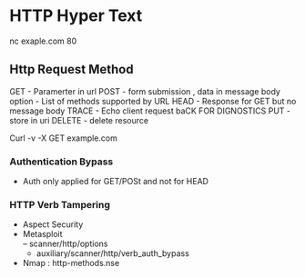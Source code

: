 # HTTP Hyper Text 

nc exaple.com 80


## Http Request Method

GET - Paramerter in url
POST - form submission , data in message body
option - List of methods supported by URL
HEAD - Response for GET but no message body
TRACE - Echo client request baCK FOR DIGNOSTICS
PUT - store in uri
DELETE - delete resource

Curl -v -X GET example.com


### Authentication Bypass
- Auth only applied for GET/POSt and not for HEAD

### HTTP Verb Tampering
- Aspect Security
- Metasploit	
  –	scanner/http/options
  - auxiliary/scanner/http/verb_auth_bypass
- Nmap : http-methods.nse